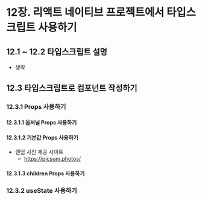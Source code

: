 # 12장. 리액트 네이티브 프로젝트에서 타입스크립트 사용하기

## 12.1 ~ 12.2 타입스크립트 설명

- 생략

## 12.3 타입스크립트로 컴포넌트 작성하기

### 12.3.1 Props 사용하기

#### 12.3.1.1 옵셔널 Props 사용하기

#### 12.3.1.2 기본값 Props 사용하기

- 랜덤 사진 제공 사이트
  - https://picsum.photos/

#### 12.3.1.3 children Props 사용하기

### 12.3.2 useState 사용하기
